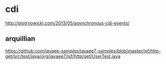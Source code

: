 
# cdi


http://piotrnowicki.com/2013/05/asynchronous-cdi-events/



## arquillian

https://github.com/javaee-samples/javaee7-samples/blob/master/jsf/http-get/src/test/java/org/javaee7/jsf/http/get/UserTest.java



